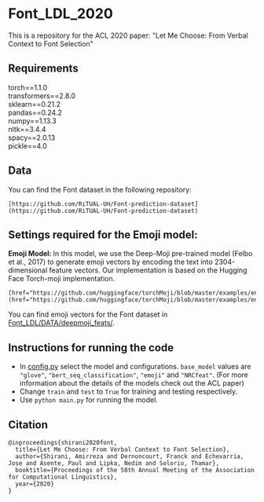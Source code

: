 # Font_LDL_2020
This is a repository for the ACL 2020 paper: "Let Me Choose: From Verbal Context to Font Selection"

## Requirements

torch==1.1.0<br>
transformers==2.8.0<br>
sklearn==0.21.2<br>
pandas==0.24.2<br>
numpy==1.13.3<br>
nltk==3.4.4<br>
spacy==2.0.13<br>
pickle==4.0<br>

## Data
You can find the Font dataset in the following repository: 
```
[https://github.com/RiTUAL-UH/Font-prediction-dataset](https://github.com/RiTUAL-UH/Font-prediction-dataset)
```

## Settings required for the Emoji model:
<b> Emoji Model: </b> In this model, we use the Deep-Moji pre-trained model (Felbo et al., 2017) to generate emoji vectors by encoding the text into 2304-dimensional feature vectors. Our implementation is based on the Hugging Face Torch-moji implementation. 
```
[href="https://github.com/huggingface/torchMoji/blob/master/examples/encode_texts.py](href="https://github.com/huggingface/torchMoji/blob/master/examples/encode_texts.py)
```
You can find emoji vectors for the Font dataset in <a href="Font_LDL/DATA/deepmoji_feats/">Font_LDL/DATA/deepmoji_feats/</a>.

## Instructions for running the code
- In <a href="Font_LDL/config.py">config.py</a> select the model and configurations. `base_model` values are `"glove"`, `"bert_seq_classification"`, `"emoji"` and `"NRCfeat"`. (For more information about the details of the models check out the ACL paper)
- Change `train` and `test` to `True` for training and testing respectively. 
- Use `python main.py` for running the model. 

## Citation
```
@inproceedings{shirani2020font,
  title={Let Me Choose: From Verbal Context to Font Selection},
  author={Shirani, Amirreza and Dernoncourt, Franck and Echevarria, Jose and Asente, Paul and Lipka, Nedim and Solorio, Thamar},
  booktitle={Proceedings of the 58th Annual Meeting of the Association for Computational Linguistics},
  year={2020}
}
```






